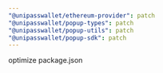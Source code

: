 ```yaml
---
"@unipasswallet/ethereum-provider": patch
"@unipasswallet/popup-types": patch
"@unipasswallet/popup-utils": patch
"@unipasswallet/popup-sdk": patch
---
```


optimize package.json
